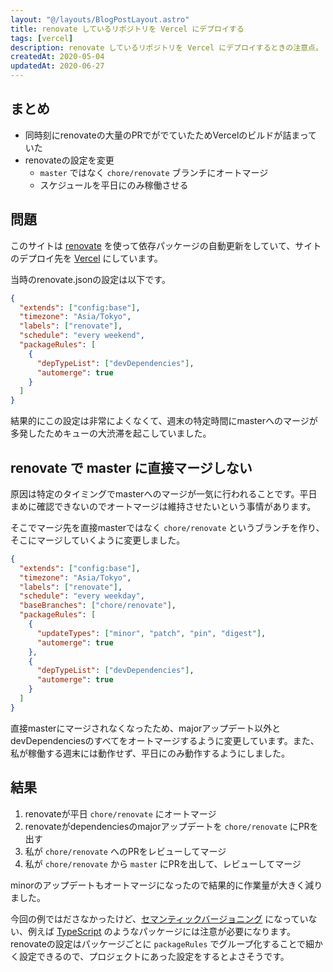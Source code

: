 ```yaml
---
layout: "@/layouts/BlogPostLayout.astro"
title: renovate しているリポジトリを Vercel にデプロイする
tags: [vercel]
description: renovate しているリポジトリを Vercel にデプロイするときの注意点。
createdAt: 2020-05-04
updatedAt: 2020-06-27
---
```


## まとめ

- 同時刻にrenovateの大量のPRでがでていたためVercelのビルドが詰まっていた
- renovateの設定を変更
  - `master` ではなく `chore/renovate` ブランチにオートマージ
  - スケジュールを平日にのみ稼働させる

## 問題

このサイトは [renovate](https://renovatebot.com/) を使って依存パッケージの自動更新をしていて、サイトのデプロイ先を [Vercel](https://vercel.com/) にしています。

当時のrenovate.jsonの設定は以下です。

```json
{
  "extends": ["config:base"],
  "timezone": "Asia/Tokyo",
  "labels": ["renovate"],
  "schedule": "every weekend",
  "packageRules": [
    {
      "depTypeList": ["devDependencies"],
      "automerge": true
    }
  ]
}
```

結果的にこの設定は非常によくなくて、週末の特定時間にmasterへのマージが多発したためキューの大渋滞を起こしていました。

## renovate で master に直接マージしない

原因は特定のタイミングでmasterへのマージが一気に行われることです。平日まめに確認できないのでオートマージは維持させたいという事情があります。

そこでマージ先を直接masterではなく `chore/renovate` というブランチを作り、そこにマージしていくように変更しました。

```json
{
  "extends": ["config:base"],
  "timezone": "Asia/Tokyo",
  "labels": ["renovate"],
  "schedule": "every weekday",
  "baseBranches": ["chore/renovate"],
  "packageRules": [
    {
      "updateTypes": ["minor", "patch", "pin", "digest"],
      "automerge": true
    },
    {
      "depTypeList": ["devDependencies"],
      "automerge": true
    }
  ]
}
```

直接masterにマージされなくなったため、majorアップデート以外とdevDependenciesのすべてをオートマージするように変更しています。また、私が稼働する週末には動作せず、平日にのみ動作するようにしました。

## 結果

1. renovateが平日 `chore/renovate` にオートマージ
1. renovateがdependenciesのmajorアップデートを `chore/renovate` にPRを出す
1. 私が `chore/renovate` へのPRをレビューしてマージ
1. 私が `chore/renovate` から `master` にPRを出して、レビューしてマージ

minorのアップデートもオートマージになったので結果的に作業量が大きく減りました。

今回の例ではださなかったけど、[セマンティックバージョニング](https://semver.org/) になっていない、例えば [TypeScript](https://www.typescriptlang.org/) のようなパッケージには注意が必要になります。renovateの設定はパッケージごとに `packageRules` でグループ化することで細かく設定できるので、プロジェクトにあった設定をするとよさそうです。
